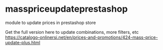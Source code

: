 # masspriceupdateprestashop
module to update prices in prestashop store

Get the full version here to update combinations, more filters, etc
https://catalogo-onlinersi.net/en/prices-and-promotions/424-mass-price-update-plus.html
